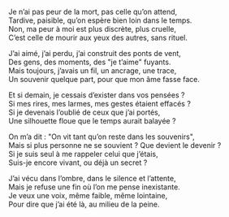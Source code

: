 Je n’ai pas peur de la mort, pas celle qu’on attend,  
Tardive, paisible, qu’on espère bien loin dans le temps.  
Non, ma peur à moi est plus discrète, plus cruelle,  
C’est celle de mourir aux yeux des autres, sans rituel.

J’ai aimé, j’ai perdu, j’ai construit des ponts de vent,  
Des gens, des moments, des "je t’aime" fuyants.  
Mais toujours, j’avais un fil, un ancrage, une trace,  
Un souvenir quelque part, pour que mon âme fasse face.

Et si demain, je cessais d’exister dans vos pensées ?  
Si mes rires, mes larmes, mes gestes étaient effacés ?  
Si je devenais l’oublié de ceux que j’ai portés,  
Une silhouette floue que le temps aurait balayée ?

On m’a dit : "On vit tant qu’on reste dans les souvenirs",  
Mais si plus personne ne se souvient ? Que devient le devenir ?  
Si je suis seul à me rappeler celui que j’étais,  
Suis-je encore vivant, ou déjà un secret ?

J’ai vécu dans l’ombre, dans le silence et l’attente,  
Mais je refuse une fin où l’on me pense inexistante.  
Je veux une voix, même faible, même lointaine,  
Pour dire que j’ai été là, au milieu de la peine.